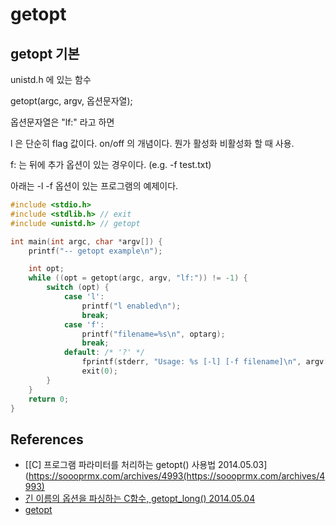 # getopt

## getopt 기본
unistd.h 에 있는 함수

getopt(argc, argv, 옵션문자열);

옵션문자열은 "lf:" 라고 하면

l 은 단순히 flag 값이다. on/off 의 개념이다. 뭔가 활성화 비활성화 할 때 사용.

f: 는 뒤에 추가 옵션이 있는 경우이다. (e.g. -f test.txt)

아래는 -l -f 옵션이 있는 프로그램의 예제이다.
```c
#include <stdio.h>
#include <stdlib.h> // exit
#include <unistd.h> // getopt

int main(int argc, char *argv[]) {
    printf("-- getopt example\n");

    int opt;
    while ((opt = getopt(argc, argv, "lf:")) != -1) {
        switch (opt) {
            case 'l':
                printf("l enabled\n");
                break;
            case 'f':
                printf("filename=%s\n", optarg);
                break;
            default: /* '?' */
                fprintf(stderr, "Usage: %s [-l] [-f filename]\n", argv[0]);
                exit(0);
        }
    }
    return 0;
}
```

## References
* [[C] 프로그램 파라미터를 처리하는 getopt() 사용법 2014.05.03](https://soooprmx.com/archives/4993(https://soooprmx.com/archives/4993)
* [긴 이름의 옵션을 파싱하는 C함수, getopt_long() 2014.05.04](https://soooprmx.com/archives/4991)
* [getopt](http://man7.org/linux/man-pages/man3/getopt.3.html)